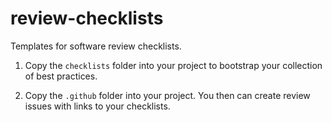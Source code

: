 # review-checklists

Templates for software review checklists.

1. Copy the `checklists` folder into your project to bootstrap your collection of best practices.

2. Copy the `.github` folder into your project. You then can create review issues with links to your checklists.
